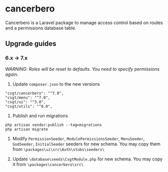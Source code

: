# cancerbero

Cancerbero is a Laravel package to manage access control based on routes and a permissions database table.

## Upgrade guides

### 6.x -> 7.x

_WARNING: Roles will be reset to defaults. You need to specify permissions again._

1. Update `composer.json` to the new versions

```
"csgt/cancerbero": "^7.0",
"csgt/menu": "^7.0",
"csgt/ui": "^3.0",
"csgt/utils": "^8.0",
```

1. Publish and run migrations

```
php artisan vendor:publish --tag=migrations
php artisan migrate
```

1. Modify `PermissionSeeder`, `ModulePermissionsSeeder`, `MenuSeeder`, `GodSeeder`, `InitialSeeder` seeders for new schema. You may copy them from
   `\packages\ui\src\Auth\stubs\seeders\`

1. Update `\database\seeds\CsgtModule.php` for new schema. You may copy it from
   `\packages\cancerbero\src\`
